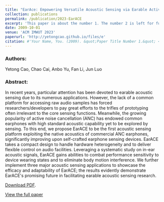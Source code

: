 ```yaml
---
title: "EarAce: Empowering Versatile Acoustic Sensing via Earable Active Noise Cancellation Platform"
collection: publications
permalink: /publication/2023-EarACE
excerpt: 'This paper is about the number 1. The number 2 is left for future work.'
date: 2009-10-01
venue: 'ACM IMWUT 2023'
paperurl: 'http://yetongcao.github.io/files/e'
citation: #'Your Name, You. (2009). &quot;Paper Title Number 1.&quot; <i>Journal 1</i>. 1(1).'
---
```

### Authors:
Yetong Cao, Chao Cai, Anbo Yu, Fan Li, Jun Luo

### Abstract:
In recent years, particular attention has been devoted to earable acoustic sensing due to its numerous applications. However, the lack of a common platform for accessing raw audio samples has forced researchers/developers to pay great efforts to the trifles of prototyping often irrelevant to the core sensing functions. Meanwhile, the growing popularity of active noise cancellation (ANC) has endowed common earphones with high standard acoustic capability yet to be explored by sensing. To this end, we propose EarACE to be the first acoustic sensing platform exploiting the native acoustics of commercial ANC earphones, significantly improving upon self-crafted earphone sensing devices. EarACE takes a compact design to handle hardware heterogeneity and to deliver flexible control on audio facilities. Leveraging a systematic study on in-ear acoustic signals, EarACE gains abilities to combat performance sensitivity to device wearing states and to eliminate body motion interference. We further implement three major acoustic sensing applications to showcase the efficacy and adaptability of EarACE; the results evidently demonstrate EarACE's promising future in facilitating earable acoustic sensing research.

[<ins>Download PDF<ins>](../files/EarACE.pdf).

[<ins>View the full paper<ins>]([http://yetongcao.github.io/files/paper1.pdf](https://dl.acm.org/doi/abs/10.1145/3596242))


